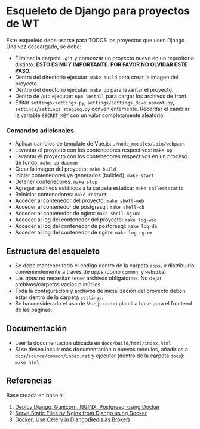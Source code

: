 # Esqueleto de Django para proyectos de WT

Este esqueleto debe usarse para TODOS los proyectos que usen Django.
Una vez descargado, se debe:
  * Eliminar la carpeta `.git` y comenzar un proyecto nuevo en un repositorio distinto. **ESTO ES MUY IMPORTANTE. POR FAVOR NO OLVIDAR ESTE PASO.**
  * Dentro del directorio ejecutar: `make build` para crear la imagen del proyecto.
  * Dentro del directorio ejecutar: `make up` para levantar el proyecto.
  * Dentro de /src ejecutar: `npm install` para cargar los archivos de front.
  * Editar `settings/settings.py`, `settings/settings_development.py`, `settings/settings_staging.py` convenientemente. Recordar el cambiar la variable `SECRET_KEY` con un valor completamente aleatorio.

### Comandos adicionales

* Aplicar cambios de template de Vue.js: ```./node_modules/.bin/webpack```
* Levantar el proyecto con los contenedores respectivos: `make up`
* Levantar el proyecto con los contenedores respectivos en un proceso de fondo: `make up-daemon`
* Crear la imagen del proyecto: `make build`
* Iniciar contenedores ya generados (builded): `make start`
* Detener contenedores: `make stop`
* Agregar archivos estáticos a la carpeta estática: `make collectstatic`
* Reiniciar contenedores: `make restart`
* Acceder al contenedor del proyecto: `make shell-web`
* Acceder al contenedor de postgresql: `make shell-db`
* Acceder al contenedor de nginx: `make shell-nginx`
* Acceder al log del contenedor del proyecto: `make log-web`
* Acceder al log del contenedor de postgresql: `make log-db`
* Acceder al log del contenedor de nginx: `make log-nginx`

## Estructura del esqueleto

  * Se debe mantener todo el código dentro de la carpeta `apps`, y distribuirlo convenientemente a través de *apps* (como `common`, y `website`).
  * Las *apps* no necesitan tener archivos obligatorios. No dejar archivos/carpetas vacías o inútiles.
  * Toda la configuración y archivos de inicialización del proyecto deben estar dentro de la carpeta `settings`.
  * Se ha considerado el uso de Vue.js como plantilla base para el frontend de las páginas.

## Documentación

  * Leer la documentación ubicada en `docs/build/html/index.html`
  * Si se desea incluir más documentación o nuevos módulos, añadirlos a `docs/source/common/index.rst` y ejecutar (dentro de la carpeta `docs`): `make html`

## Referencias

Base creada en base a:
1. <a href="https://ruddra.com/docker-django-nginx-postgres/">Deploy Django, Gunicorn, NGINX, Postgresql using Docker</a>
2. <a href="https://ruddra.com/serve-static-files-by-nginx-from-django-using-docker/">Serve Static Files by Nginx from Django using Docker</a>
3. <a href="https://ruddra.com/docker-do-stuff-using-celery-using-redis-as-broker/">Docker: Use Celery in Django(Redis as Broker)</a>
